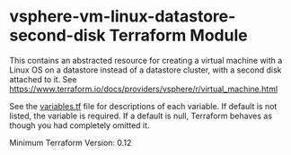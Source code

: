 # vsphere-vm-linux-datastore-second-disk Terraform Module

This contains an abstracted resource for creating a virtual machine with a Linux OS
on a datastore instead of a datastore cluster, with a second disk attached to it.
See https://www.terraform.io/docs/providers/vsphere/r/virtual_machine.html

See the [variables.tf](variables.tf) file for descriptions of each variable. If default is not listed,
the variable is required. If a default is null, Terraform behaves as though you had completely 
omitted it.

Minimum Terraform Version: 0.12